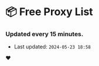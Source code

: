 # :package: Free Proxy List
### Updated every 15 minutes.

- Last updated: `2024-05-23 18:58`

:heart:
